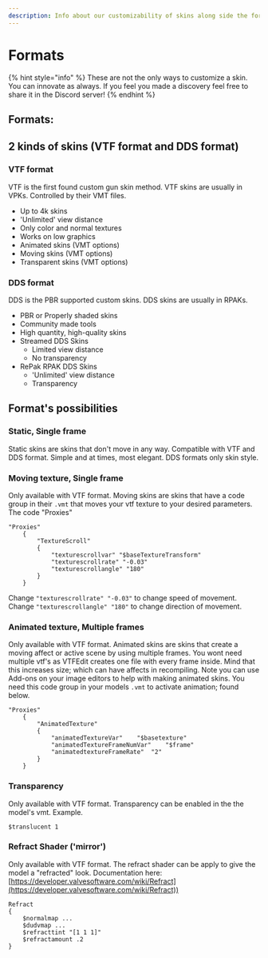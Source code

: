 ```yaml
---
description: Info about our customizability of skins along side the formats.
---
```


# Formats

{% hint style="info" %}
These are not the only ways to customize a skin. You can innovate as always. If you feel you made a discovery feel free to share it in the Discord server!
{% endhint %}

## Formats: <a href="#formats" id="formats"></a>

## 2 kinds of skins (VTF format and DDS format) <a href="#2-kinds-of-skins-vtf-format-and-dds-format" id="2-kinds-of-skins-vtf-format-and-dds-format"></a>

### VTF format <a href="#vtf-format" id="vtf-format"></a>

VTF is the first found custom gun skin method. VTF skins are usually in VPKs. Controlled by their VMT files.&#x20;

* Up to 4k skins
* 'Unlimited' view distance
* Only color and normal textures
* Works on low graphics
* Animated skins (VMT options)
* Moving skins (VMT options)
* Transparent skins (VMT options)

### DDS format <a href="#dds-format" id="dds-format"></a>

DDS is the PBR supported custom skins. DDS skins are usually in RPAKs.&#x20;

* PBR or Properly shaded skins
* Community made tools
* High quantity, high-quality skins
* Streamed DDS Skins
  * Limited view distance
  * No transparency
* RePak RPAK DDS Skins
  * 'Unlimited' view distance
  * Transparency

## Format's possibilities <a href="#formats-possibilities" id="formats-possibilities"></a>

### Static, Single frame <a href="#static-single-frame" id="static-single-frame"></a>

Static skins are skins that don't move in any way. Compatible with VTF and DDS format. Simple and at times, most elegant. DDS formats only skin style.

### Moving texture, Single frame <a href="#moving-texture-single-frame" id="moving-texture-single-frame"></a>

Only available with VTF format. Moving skins are skins that have a code group in their `.vmt` that moves your vtf texture to your desired parameters. The code "Proxies"

```
"Proxies"
    {
        "TextureScroll"
        {
            "texturescrollvar" "$baseTextureTransform"
            "texturescrollrate" "-0.03"
            "texturescrollangle" "180"
        }
    }
```

Change `"texturescrollrate" "-0.03"` to change speed of movement. Change `"texturescrollangle" "180"` to change direction of movement.

### Animated texture, Multiple frames <a href="#animated-texture-multiple-frames" id="animated-texture-multiple-frames"></a>

Only available with VTF format. Animated skins are skins that create a moving affect or active scene by using multiple frames. You wont need multiple vtf's as VTFEdit creates one file with every frame inside. Mind that this increases size; which can have affects in recompiling. Note you can use Add-ons on your image editors to help with making animated skins. You need this code group in your models `.vmt` to activate animation; found below.

```
"Proxies"
    {
        "AnimatedTexture"
        {
            "animatedTextureVar"	"$basetexture"
			"animatedTextureFrameNumVar"	"$frame"
			"animatedtextureFrameRate"	"2"
        }
    }
```

### Transparency

Only available with VTF format. Transparency can be enabled in the the model's vmt. Example.

```
$translucent 1
```

### Refract Shader ('mirror')

Only available with VTF format. The refract shader can be apply to give the model a "refracted" look. Documentation here: [https://developer.valvesoftware.com/wiki/Refract](https://developer.valvesoftware.com/wiki/Refract))

```
Refract
{
	$normalmap ...
	$dudvmap ...
	$refracttint "[1 1 1]"
	$refractamount .2
}
```
